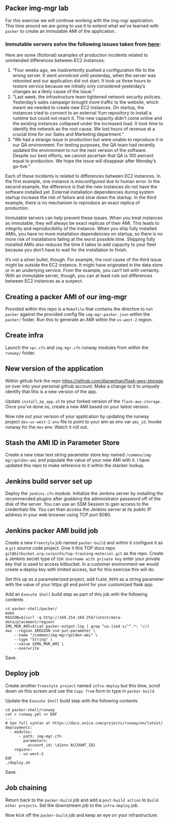 ## Packer img-mgr lab

For this exercise we will continue working with the img-mgr application. This time around we are going to use it to extend what we've learned with `packer` to create an immutable AMI of the application.

### Immutable servers solve the following issues taken from [here](https://aws.amazon.com/blogs/mt/create-immutable-servers-using-ec2-image-builder-aws-codepipeline/):

Here are some (fictional) examples of production incidents related to unintended differences between EC2 instances:

1.  “Four weeks ago, we inadvertently pushed a configuration file to the wrong server. It went unnoticed until yesterday, when the server was rebooted and our application did not start. It took us three hours to restore service because we initially only considered yesterday’s changes as a likely cause of the issue.”
2.  “Last week, the infrastructure team tightened network security policies. Yesterday’s sales campaign brought more traffic to the website, which meant we needed to create new EC2 instances. On startup, the instances tried to connect to an external Yum repository to install a runtime but could not reach it. The new capacity didn’t come online and the existing instances collapsed under the increased load. It took time to identify the network as the root cause. We lost hours of revenue at a crucial time for our Sales and Marketing department.”
3.  “We had a strange issue in production but were unable to reproduce it in our QA environment. For testing purposes, the QA team had recently updated the environment to run the next version of the software. Despite our best efforts, we cannot ascertain that QA is 100 percent equal to production. We hope the issue will disappear after Monday’s go-live.”

Each of these incidents is related to differences between EC2 instances. In the first example, one instance is misconfigured due to human error. In the second example, the difference is that the new instances do not have the software installed yet. External installation dependencies during system startup increase the risk of failure and slow down the startup. In the third example, there is no mechanism to reproduce an exact replica of production.

Immutable servers can help prevent these issues. When you treat instances as immutable, they will always be exact replicas of their AMI. This leads to integrity and reproducibility of the instance. When you ship fully installed AMIs, you have no more installation dependencies on startup, so there is no more risk of installations failing at the worst possible time. Shipping fully installed AMIs also reduces the time it takes to add capacity to your fleet because you don’t have to wait for the installation to finish.

It’s not a silver bullet, though. For example, the root cause of the third issue might be outside the EC2 instance. It might have originated in the data store or in an underlying service. From the example, you can’t tell with certainty. With an immutable server, though, you can at least rule out differences between EC2 instances as a suspect.

## Creating a packer AMI of our img-mgr

Provided within this repo is a `Makefile` that contains the directive to run `packer` against the provided config file `img-mgr-packer.json` within the `packer/` folder. Run this to generate an AMI within the `us-west-2` region.

## Create infra

Launch the `vpc.cfn` and `img-mgr.cfn` runway modules from within the `runway/` folder.

## New version of the application

Within github fork the repo https://github.com/dianephan/flask-aws-storage on over into your personal github account. Make a change to it to uniquely identify that this is a new version of the app.

Update `install_my_app.sh` to your forked version of the `flask-aws-storage`. Once you've done so, create a new AMI based on your latest version.

Now role out your version of your application by updating the runway project `dev-us-west-2.env` file to point to your ami as env var `ami_id`. Invoke runway for the `dev` env. Watch it roll out.

## Stash the AMI ID in Parameter Store

Create a new clear text string parameter store key named `/common/img-mgr/golden-ami` and populate the value of your new AMI with it. I have updated this repo to make reference to it within the stacker lookup.

## Jenkins build server set up

Deploy the `jenkins.cfn` module. Initialize the Jenkins server by installing the recommended plugins after grabbing the administrator password off of the disk of the server. You can use an SSM Session to gain access to the credentials file. You can then access the Jenkins server at its public IP address in your web browser using TCP port 8080.

## Jenkins packer AMI build job

Create a new `Freestyle` job named `packer-build` and within it configure it as a `git` source code project. Give it this TOP docs repo `git@bitbucket.org:corpinfo/top-training-material.git` as the repo. Create a Jenkins secret type of `SSH Username with private key` enter your *private* key that is used to access bitbucket. In a customer environment we would create a deploy key with limited access, but for this exercise this will do.

Set this up as a parameterized project, add `FLASK_REPO` as a string parameter with the value of your https git end point for your customized flask app.

Add an `Execute Shell` build step as part of this job with the following contents

```
cd packer-shell/packer/
make
REGION=$(curl -q http://169.254.169.254/latest/meta-data/placement/region)
IMG_MGR_AMI=$(cat packer-output.log | grep ^us-|sed s/"^.*: "//)
aws --region $REGION ssm put-parameter \
    --name "/common/img-mgr/golden-ami" \
    --type "String" \
    --value $IMG_MGR_AMI \
    --overwrite
```

Save.

## Deploy job

Create another `Freestyle project` named `infra-deploy` but this time, scroll down on this screen and use the `Copy from` form to type in `packer-build`

Update the `Execute Shell` build step with the following contents
```
cd packer-shell/runway
cat > runway.yml << EOF
---
# See full syntax at https://docs.onica.com/projects/runway/en/latest/
deployments:
  - modules:
      - path: img-mgr.cfn
        parameters:
          account_id: \${env ACCOUNT_ID}
    regions:
      - us-west-2
EOF
./deploy.sh
```

Save.

## Job chaining

Return back to the `packer-build` job and add a `post-build action` to `Build other projects`. Set the downstream job to the `infra-deploy` job.

Now kick off the `packer-build` job and keep an eye on your infrastructure.
